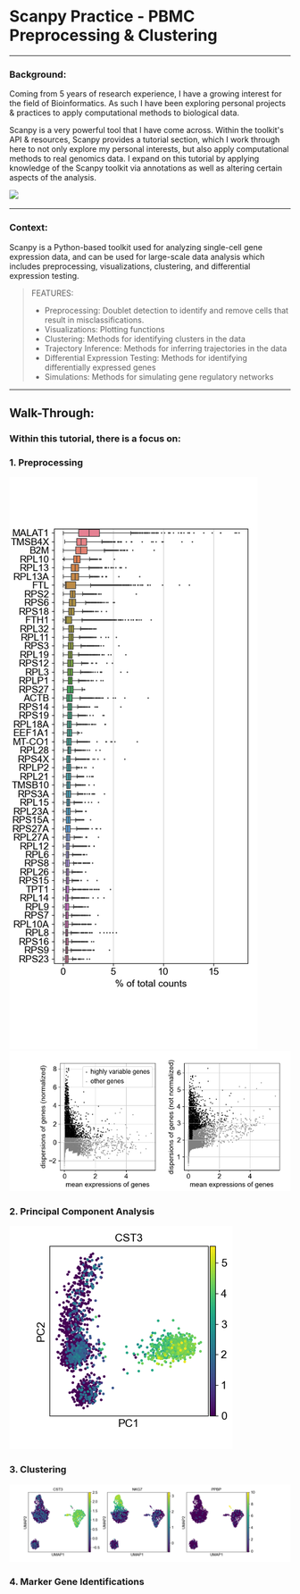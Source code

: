 # Scanpy Practice - PBMC Preprocessing & Clustering
<hr>

### Background:
Coming from 5 years of research experience, I have a growing interest for the field of Bioinformatics. As such I have been exploring personal projects & practices to apply computational methods
to biological data. 

Scanpy is a very powerful tool that I have come across. Within the toolkit's API & resources, Scanpy provides a tutorial section, which I work through here to not only explore my personal interests, 
but also apply computational methods to real genomics data. I expand on this tutorial by applying knowledge of the Scanpy toolkit via annotations as well as altering certain aspects of the analysis.

<img src="https://img.shields.io/badge/language-Python-blue.svg" style="zoom:100%;" />

<hr>

### Context:
Scanpy is a Python-based toolkit used for analyzing single-cell gene expression data, and can be used for large-scale data analysis which includes preprocessing, visualizations, clustering, and differential expression testing.
> FEATURES:
> - Preprocessing: Doublet detection to identify and remove cells that result in misclassifications.
> - Visualizations: Plotting functions
> - Clustering: Methods for identifying clusters in the data
> - Trajectory Inference: Methods for inferring trajectories in the data
> - Differential Expression Testing: Methods for identifying differentially expressed genes
> - Simulations: Methods for simulating gene regulatory networks

<hr>

## Walk-Through:
### Within this tutorial, there is a focus on:
### 1. Preprocessing
![img.png](img.png)
![img_1.png](img_1.png)
### 2. Principal Component Analysis
![img_2.png](img_2.png)
### 3. Clustering
![img_3.png](img_3.png)
### 4. Marker Gene Identifications

